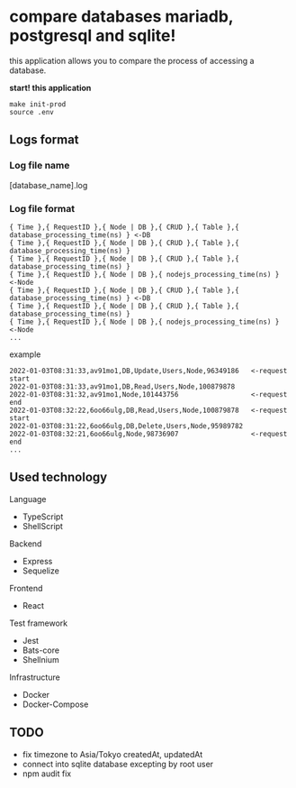 # compare databases mariadb, postgresql and sqlite!

this application allows you to compare the process of accessing a database.

**start! this application**
```
make init-prod
source .env
```

## Logs format

### Log file name
[database_name].log

### Log file format
```
{ Time },{ RequestID },{ Node | DB },{ CRUD },{ Table },{ database_processing_time(ns) } <-DB
{ Time },{ RequestID },{ Node | DB },{ CRUD },{ Table },{ database_processing_time(ns) }
{ Time },{ RequestID },{ Node | DB },{ CRUD },{ Table },{ database_processing_time(ns) }
{ Time },{ RequestID },{ Node | DB },{ nodejs_processing_time(ns) }  <-Node
{ Time },{ RequestID },{ Node | DB },{ CRUD },{ Table },{ database_processing_time(ns) } <-DB
{ Time },{ RequestID },{ Node | DB },{ CRUD },{ Table },{ database_processing_time(ns) }
{ Time },{ RequestID },{ Node | DB },{ nodejs_processing_time(ns) }  <-Node
...
```
example
```
2022-01-03T08:31:33,av91mo1,DB,Update,Users,Node,96349186   <-request start
2022-01-03T08:31:33,av91mo1,DB,Read,Users,Node,100879878
2022-01-03T08:31:32,av91mo1,Node,101443756                  <-request end
2022-01-03T08:32:22,6oo66ulg,DB,Read,Users,Node,100879878   <-request start
2022-01-03T08:31:22,6oo66ulg,DB,Delete,Users,Node,95989782
2022-01-03T08:32:21,6oo66ulg,Node,98736907                  <-request end
...
```


## Used technology

Language
  - TypeScript
  - ShellScript

Backend
  - Express
  - Sequelize

Frontend
  - React

Test framework
  - Jest
  - Bats-core
  - Shellnium

Infrastructure
  - Docker
  - Docker-Compose



## TODO
  - fix timezone to Asia/Tokyo createdAt, updatedAt
  - connect into sqlite database excepting by root user
  - npm audit fix
